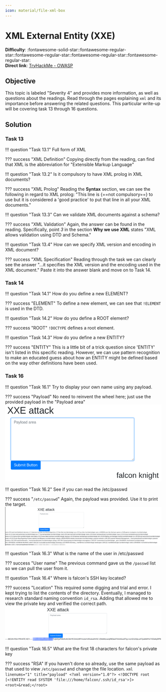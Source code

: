 ```yaml
---
icon: material/file-xml-box
---
```


# XML External Entity (XXE)

**Difficulty**: :fontawesome-solid-star::fontawesome-regular-star::fontawesome-regular-star::fontawesome-regular-star::fontawesome-regular-star:<br/>
**Direct link**: [TryHackMe - OWASP](https://tryhackme.com/room/owasptop10)

## Objective

This topic is labeled "Severity 4" and provides more information, as well as questions about the readings. Read through the pages explaining `xml` and its importance before answering the related questions. This particular write-up will be covering task 13 through 16 questions.

## Solution


### Task 13

!!! question "Task 13.1"
    Full form of XML

??? success "XML Definition"
    Copying directly from the reading, can find that XML is the abbreviation for "Extensible Markup Language"

!!! question "Task 13.2"
    Is it compulsory to have XML prolog in XML documents?

??? success "XML Prolog"
    Reading the **Syntax** section, we can see the following in regard to XML prolog: "This line is {==not compulsory==} to use but it is considered a 'good practice' to put that line in all your XML documents."

!!! question "Task 13.3"
    Can we validate XML documents against a schema?

??? success "XML Validation"
    Again, the answer can be found in the reading. Specifically, point *3* in the section **Why we use XML** states "XML allows validation using DTD and Schema."

!!! question "Task 13.4"
    How can we specify XML version and encoding in XML document?

??? success "XML Specification"
    Reading through the task we can clearly see the answer "...it specifies the XML version and the encoding used in the XML document." Paste it into the answer blank and move on to Task 14.

### Task 14

!!! question "Task 14.1"
    How do you define a new ELEMENT?

??? success "ELEMENT"
    To define a new element, we can see that `!ELEMENT` is used in the DTD.

!!! question "Task 14.2"
    How do you define a ROOT element?

??? success "ROOT"
    `!DOCTYPE` defines a root element.

!!! question "Task 14.3"
    How do you define a new ENTITY?

??? success "ENTITY"
    This is a little bit of a trick question since 'ENTITY' isn't listed in this specific reading. However, we can use pattern recognition to make an educated guess about how an ENTITY might be defined based on the way other definitions have been used. 

### Task 16

!!! question "Task 16.1"
    Try to display your own name using any payload.

??? success "Payload"
    No need to reinvent the wheel here; just use the provided payload in the "Payload area"<br/>
    ![name](../img/objectives/o4/name.png)

!!! question "Task 16.2"
    See if you can read the /etc/passwd

??? success "`/etc/passwd`"
    Again, the payload was provided. Use it to print the target.<br/>
    ![attack](../img/objectives/o4/attack.png)

!!! question "Task 16.3"
    What is the name of the user in /etc/passwd

??? success "User name"
    The previous command gave us the `/passwd` list so we can pull the user from it.

!!! question "Task 16.4"
    Where is falcon's SSH key located?

??? success "Location"
    This required some digging and trial and error. I kept trying to list the contents of the directory. Eventually, I managed to research standard naming convention `id_rsa`. Adding that allowed me to view the private key and verified the correct path.
    ![key](../img/objectives/o4/rsa.png)

!!! question "Task 16.5"
    What are the first 18 characters for falcon's private key

??? success "RSA"
    If you haven't done so already, use the same payload as that used to view `/etc/passwd` and change the file location.
    ```xml linenums="1" title="payload"
    <?xml version="1.0"?>
    <!DOCTYPE root [<!ENTITY read SYSTEM 'file:///home/falcon/.ssh/id_rsa'>]>
    <root>&read;</root>
    ```